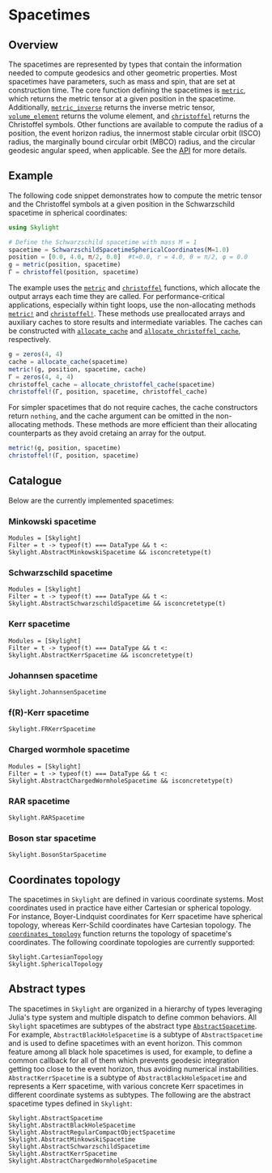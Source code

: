 # Spacetimes

## Overview

The spacetimes are represented by types that contain the information needed to compute geodesics and other geometric properties. Most spacetimes have parameters, such as mass and spin, that are set at construction time. The core function defining the spacetimes is [`metric`](@ref), which returns the metric tensor at a given position in the spacetime. Additionally, [`metric_inverse`](@ref) returns the inverse metric tensor, [`volume_element`](@ref) returns the volume element, and [`christoffel`](@ref) returns the Christoffel symbols. Other functions are available to compute the radius of a position, the event horizon radius, the innermost stable circular orbit (ISCO) radius, the marginally bound circular orbit (MBCO) radius, and the circular geodesic angular speed, when applicable. See the [API](@ref) for more details.

## Example

The following code snippet demonstrates how to compute the metric tensor and the Christoffel symbols at a given position in the Schwarzschild spacetime in spherical coordinates:

```julia
using Skylight

# Define the Schwarzschild spacetime with mass M = 1
spacetime = SchwarzschildSpacetimeSphericalCoordinates(M=1.0)
position = [0.0, 4.0, π/2, 0.0]  #t=0.0, r = 4.0, θ = π/2, φ = 0.0
g = metric(position, spacetime)
Γ = christoffel(position, spacetime)
```

The example uses the [`metric`](@ref) and [`christoffel`](@ref) functions, which allocate the output arrays each time they are called. For performance-critical applications, especially within tight loops, use the non-allocating methods [`metric!`](@ref) and [`christoffel!`](@ref). These methods use preallocated arrays and auxiliary caches to store results and intermediate variables. The caches can be constructed with [`allocate_cache`](@ref) and [`allocate_christoffel_cache`](@ref), respectively.

```julia
g = zeros(4, 4)
cache = allocate_cache(spacetime)
metric!(g, position, spacetime, cache)
Γ = zeros(4, 4, 4)
christoffel_cache = allocate_christoffel_cache(spacetime)
christoffel!(Γ, position, spacetime, christoffel_cache)
```

For simpler spacetimes that do not require caches, the cache constructors return `nothing`, and the cache argument can be omitted in the non-allocating methods. These methods are more efficient than their allocating counterparts as they avoid cretaing an array for the output.

```julia
metric!(g, position, spacetime)
christoffel!(Γ, position, spacetime)
```

## Catalogue 

Below are the currently implemented spacetimes:

### Minkowski spacetime

```@autodocs
Modules = [Skylight]
Filter = t -> typeof(t) === DataType && t <: Skylight.AbstractMinkowskiSpacetime && isconcretetype(t)
```

### Schwarzschild spacetime

```@autodocs
Modules = [Skylight]
Filter = t -> typeof(t) === DataType && t <: Skylight.AbstractSchwarzschildSpacetime && isconcretetype(t)
```

### Kerr spacetime

```@autodocs
Modules = [Skylight]
Filter = t -> typeof(t) === DataType && t <: Skylight.AbstractKerrSpacetime && isconcretetype(t)
```

### Johannsen spacetime

```@docs
Skylight.JohannsenSpacetime
```

### f(R)-Kerr spacetime

```@docs
Skylight.FRKerrSpacetime
```

### Charged wormhole spacetime

```@autodocs
Modules = [Skylight]
Filter = t -> typeof(t) === DataType && t <: Skylight.AbstractChargedWormholeSpacetime && isconcretetype(t)
```

### RAR spacetime

```@docs
Skylight.RARSpacetime
```

### Boson star spacetime

```@docs
Skylight.BosonStarSpacetime
```

## Coordinates topology

The spacetimes in `Skylight` are defined in various coordinate systems. Most coordinates used in practice have either Cartesian or spherical topology. For instance, Boyer-Lindquist coordinates for Kerr spacetime have spherical topology, whereas Kerr-Schild coordinates have Cartesian topology. The [`coordinates_topology`](@ref) function returns the topology of spacetime's coordinates. The following coordinate topologies are currently supported:

```@docs
Skylight.CartesianTopology
Skylight.SphericalTopology
```

## Abstract types

The spacetimes in `Skylight` are organized in a hierarchy of types leveraging Julia's type system and multiple dispatch to define common behaviors. All `Skylight` spacetimes are subtypes of the abstract type [`AbstractSpacetime`](@ref). For example, `AbstractBlackHoleSpacetime` is a subtype of `AbstractSpacetime` and is used to define spacetimes with an event horizon. This common feature among all black hole spacetimes is used, for example, to define a common callback for all of them which prevents geodesic integration getting too close to the event horizon, thus avoiding numerical instabilities. `AbstractKerrSpacetime` is a subtype of `AbstractBlackHoleSpacetime` and represents a Kerr spacetime, with various concrete Kerr spacetimes in different coordinate systems as subtypes. The following are the abstract spacetime types defined in `Skylight`: 

```@docs
Skylight.AbstractSpacetime
Skylight.AbstractBlackHoleSpacetime
Skylight.AbstractRegularCompactObjectSpacetime
Skylight.AbstractMinkowskiSpacetime
Skylight.AbstractSchwarzschildSpacetime
Skylight.AbstractKerrSpacetime
Skylight.AbstractChargedWormholeSpacetime
```
